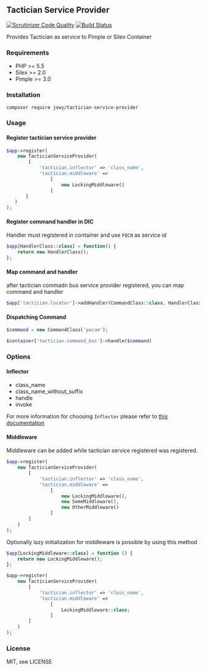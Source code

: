 ## Tactician Service Provider
[![Scrutinizer Code Quality](https://scrutinizer-ci.com/g/Atriedes/tactician-service-provider/badges/quality-score.png?b=master)](https://scrutinizer-ci.com/g/Atriedes/tactician-service-provider/?branch=master) [![Build Status](https://travis-ci.org/Atriedes/tactician-service-provider.svg?branch=master)](https://travis-ci.org/Atriedes/tactician-service-provider)

Provides Tactician as service to Pimple or Silex Container

### Requirements

* PHP >= 5.5
* Silex >= 2.0
* Pimple >= 3.0

### Installation

`composer require jowy/tactician-service-provider`

### Usage

#### Register tactician service provider

```php
$app->register(
    new TacticianServiceProvider(
        [
            'tactician.inflector' => 'class_name',
            'tactician.middleware' =>
                [
                    new LockingMiddleware()
                ]
       ]
   )
);
```

#### Register command handler in DIC

Handler must registered in container and use `FQCN` as service id

```php
$app[HandlerClass::class] = function() {
    return new HandlerClass();
};
```

#### Map command and handler

after tactician commadn bus service provider registered, you can map command and handler

```php
$app['tactician.locator']->addHandler(CommandClass::class, HandlerClass:class);
```

#### Dispatching Command

```php
$command = new CommandClass('param');

$container['tactician.command_bus']->handle($command)
```

### Options

#### Inflector

* class_name
* class_name_without_suffix
* handle
* invoke

For more information for choosing `Inflector` please refer to [this documentation](http://tactician.thephpleague.com/tweaking-tactician/)

#### Middleware

Middleware can be added while tactician service registered was registered.

```php
$app->register(
    new TacticianServiceProvider(
        [
            'tactician.inflector' => 'class_name',
            'tactician.middleware' =>
                [
                    new LockingMiddleware(),
                    new SomeMiddleware(),
                    new OtherMiddleware()
                ]
        ]
    )
);
```

Optionally lazy initialization for middleware is possible by using this method

```php
$app[LockingMiddleware::class] = function () {
    return new LockingMiddleware();
};

$app->register(
    new TacticianServiceProvider(
        [
            'tactician.inflector' => 'class_name',
            'tactician.middleware' =>
                [
                    LockingMiddleware::class;
                ]
        ]
    )
);
```

### License

MIT, see LICENSE
